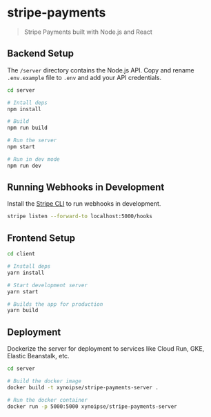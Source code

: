 # stripe-payments

> Stripe Payments built with Node.js and React

## Backend Setup

The `/server` directory contains the Node.js API.
Copy and rename `.env.example` file to `.env` and add your API credentials.

```bash
cd server

# Intall deps
npm install

# Build
npm run build

# Run the server
npm start

# Run in dev mode
npm run dev
```

## Running Webhooks in Development

Install the [Stripe CLI](https://stripe.com/docs/stripe-cli) to run webhooks in development.

```bash
stripe listen --forward-to localhost:5000/hooks
```

## Frontend Setup

```bash
cd client

# Install deps
yarn install

# Start development server
yarn start

# Builds the app for production
yarn build
```

## Deployment

Dockerize the server for deployment to services like Cloud Run, GKE, Elastic Beanstalk, etc.

```bash
cd server

# Build the docker image
docker build -t xynoipse/stripe-payments-server .

# Run the docker container
docker run -p 5000:5000 xynoipse/stripe-payments-server
```
